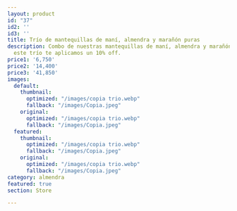 ```yaml
---
layout: product
id: "37"
id2: ''
id3: ''
title: Trío de mantequillas de maní, almendra y marañón puras
description: Combo de nuestras mantequillas de maní, almendra y marañón. Si compras
  este trío te aplicamos un 10% off.
price1: '6,750'
price2: '14,400'
price3: '41,850'
images:
  default:
    thumbnail:
      optimized: "/images/copia trio.webp"
      fallback: "/images/Copia.jpeg"
    original:
      optimized: "/images/copia trio.webp"
      fallback: "/images/Copia.jpeg"
  featured:
    thumbnail:
      optimized: "/images/copia trio.webp"
      fallback: "/images/Copia.jpeg"
    original:
      optimized: "/images/copia trio.webp"
      fallback: "/images/Copia.jpeg"
category: almendra
featured: true
section: Store

---
```

